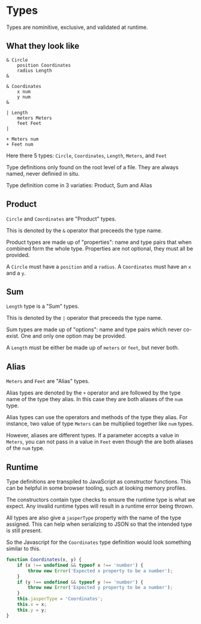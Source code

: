 # Types

Types are nominitive, exclusive, and validated at runtime.

## What they look like

```
& Circle
	position Coordinates
	radius Length
&

& Coordinates
	x num
	y num
&

| Length
	meters Meters
	feet Feet
|

+ Meters num
+ Feet num
```

Here there 5 types: `Circle`, `Coordinates`, `Length`, `Meters`, and `Feet`

Type definitions only found on the root level of a file.
They are always named, never definied in situ.

Type definition come in 3 variaties: Product, Sum and Alias

## Product

`Circle` and `Coordinates` are "Product" types.

This is denoted by the `&` operator that preceeds the type name.

Product types are made up of "properties": name and type pairs that when combined
form the whole type. Properties are not optional, they must all be provided.

A `Circle` must have a `position` and a `radius`.
A `Coordinates` must have an `x` and a `y`.

## Sum

`Length` type is a "Sum" types.

This is denoted by the `|` operator that preceeds the type name.

Sum types are made up of "options": name and type pairs which never co-exist.
One and only one option may be provided.

A `Length` must be either be made up of `meters` or `feet`, but never both.

## Alias

`Meters` and `Feet` are "Alias" types.

Alias types are denoted by the `+` operator and are followed by the type name
of the type they alias. In this case they are both aliases of the `num` type.

Alias types can use the operators and methods of the type they alias.
For instance, two value of type `Meters` can be multiplied together like
`num` types.

However, aliases are different types. If a parameter accepts a value in
`Meters`, you can not pass in a value in `Feet` even though the are both
aliases of the `num` type.

## Runtime

Type definitions are transpiled to JavaScript as constructor functions.
This can be helpful in some browser tooling, such at looking memory profiles.

The constructors contain type checks to ensure the runtime type is what we
expect. Any invalid runtime types will result in a runtime error being thrown.

All types are also give a `jasperType` property with the name of the type
assigned. This can help when serializing to JSON so that the intended type is
still present.

So the Javascript for the `Coordinates` type definition would look something
similar to this.

```JavaScript
function Coordinates(x, y) {
	if (x !== undefined && typeof x !== 'number') {
		throw new Error('Expected x property to be a number');
	}
	if (y !== undefined && typeof y !== 'number') {
		throw new Error('Expected y property to be a number');
	}
	this.jasperType = 'Coordinates';
	this.x = x;
	this.y = y;
}
```
